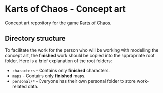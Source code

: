 Karts of Chaos - Concept art
============================

Concept art repository for the game [Karts of Chaos](https://github.com/kartsofchaos/game).

Directory structure
-------------------

To facilitate the work for the person who will be working with modelling the concept art, the **finished** work should be copied into the appropriate root folder. Here is a brief explanation of the root folders:

- `characters` - Contains only **finished** characters.
- `maps` - Contains only **finished** maps.
- `personal/*` - Everyone has their own personal folder to store work-related data.
